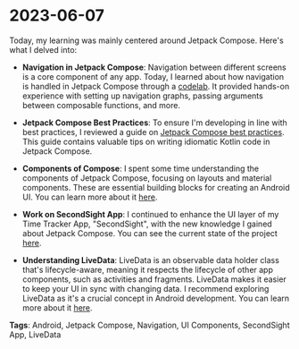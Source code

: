 # 2023-06-07

Today, my learning was mainly centered around Jetpack Compose. Here's what I delved into:

- **Navigation in Jetpack Compose**: Navigation between different screens is a core component of any app. Today, I learned about how navigation is handled in Jetpack Compose through a [codelab](https://developer.android.com/codelabs/basic-android-kotlin-compose-navigation). It provided hands-on experience with setting up navigation graphs, passing arguments between composable functions, and more.

- **Jetpack Compose Best Practices**: To ensure I'm developing in line with best practices, I reviewed a guide on [Jetpack Compose best practices](https://developer.android.com/jetpack/compose/kotlin). This guide contains valuable tips on writing idiomatic Kotlin code in Jetpack Compose.

- **Components of Compose**: I spent some time understanding the components of Jetpack Compose, focusing on layouts and material components. These are essential building blocks for creating an Android UI. You can learn more about it [here](https://developer.android.com/jetpack/compose/layouts/material).

- **Work on SecondSight App**: I continued to enhance the UI layer of my Time Tracker App, "SecondSight", with the new knowledge I gained about Jetpack Compose. You can see the current state of the project [here](https://github.com/MjMoshiri/ProfessionalDevelopmentDiary).

- **Understanding LiveData**: LiveData is an observable data holder class that's lifecycle-aware, meaning it respects the lifecycle of other app components, such as activities and fragments. LiveData makes it easier to keep your UI in sync with changing data. I recommend exploring LiveData as it's a crucial concept in Android development. You can learn more about it [here](https://developer.android.com/topic/libraries/architecture/livedata).

**Tags**: Android, Jetpack Compose, Navigation, UI Components, SecondSight App, LiveData
